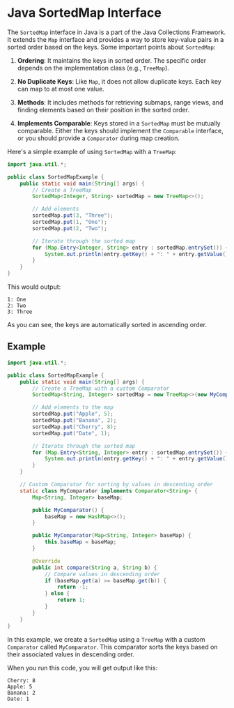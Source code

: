 # Java SortedMap Interface

The `SortedMap` interface in Java is a part of the Java Collections Framework. It extends the `Map` interface and provides a way to store key-value pairs in a sorted order based on the keys. Some important points about `SortedMap`:

1. **Ordering**: It maintains the keys in sorted order. The specific order depends on the implementation class (e.g., `TreeMap`).

2. **No Duplicate Keys**: Like `Map`, it does not allow duplicate keys. Each key can map to at most one value.

3. **Methods**: It includes methods for retrieving submaps, range views, and finding elements based on their position in the sorted order.

4. **Implements Comparable**: Keys stored in a `SortedMap` must be mutually comparable. Either the keys should implement the `Comparable` interface, or you should provide a `Comparator` during map creation.

Here's a simple example of using `SortedMap` with a `TreeMap`:

```java
import java.util.*;

public class SortedMapExample {
    public static void main(String[] args) {
        // Create a TreeMap
        SortedMap<Integer, String> sortedMap = new TreeMap<>();

        // Add elements
        sortedMap.put(3, "Three");
        sortedMap.put(1, "One");
        sortedMap.put(2, "Two");

        // Iterate through the sorted map
        for (Map.Entry<Integer, String> entry : sortedMap.entrySet()) {
            System.out.println(entry.getKey() + ": " + entry.getValue());
        }
    }
}
```

This would output:

```
1: One
2: Two
3: Three
```

As you can see, the keys are automatically sorted in ascending order.

## Example


```java
import java.util.*;

public class SortedMapExample {
    public static void main(String[] args) {
        // Create a TreeMap with a custom Comparator
        SortedMap<String, Integer> sortedMap = new TreeMap<>(new MyComparator());

        // Add elements to the map
        sortedMap.put("Apple", 5);
        sortedMap.put("Banana", 2);
        sortedMap.put("Cherry", 8);
        sortedMap.put("Date", 1);

        // Iterate through the sorted map
        for (Map.Entry<String, Integer> entry : sortedMap.entrySet()) {
            System.out.println(entry.getKey() + ": " + entry.getValue());
        }
    }

    // Custom Comparator for sorting by values in descending order
    static class MyComparator implements Comparator<String> {
        Map<String, Integer> baseMap;

        public MyComparator() {
            baseMap = new HashMap<>();
        }

        public MyComparator(Map<String, Integer> baseMap) {
            this.baseMap = baseMap;
        }

        @Override
        public int compare(String a, String b) {
            // Compare values in descending order
            if (baseMap.get(a) >= baseMap.get(b)) {
                return -1;
            } else {
                return 1;
            }
        }
    }
}
```

In this example, we create a `SortedMap` using a `TreeMap` with a custom `Comparator` called `MyComparator`. This comparator sorts the keys based on their associated values in descending order.

When you run this code, you will get output like this:

```
Cherry: 8
Apple: 5
Banana: 2
Date: 1
```

